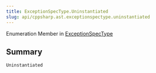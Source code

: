 ```yaml
---
title: ExceptionSpecType.Uninstantiated
slug: api/cppsharp.ast.exceptionspectype.uninstantiated
---
```

Enumeration Member in [ExceptionSpecType](/api/cppsharp/ast/exceptionspectype)

## Summary



```csharp
Uninstantiated
```


